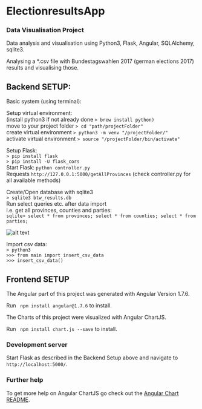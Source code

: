 # ElectionresultsApp
### Data Visualisation Project

Data analysis and visualisation using Python3, Flask, Angular, SQLAlchemy, sqlite3.

Analysing a *.csv file with Bundestagswahlen 2017 (german elections 2017) results and visualising those.

## Backend SETUP:

Basic system (using terminal):

Setup virtual environment:  
(install python3 if not already done `> brew install python)`  
move to your project folder `> cd "path/projectFolder"`  
create virtual environment `> python3 -m venv "/projectFolder/"`  
activate virtual environment `> source "/projectFolder/bin/activate"`  

Setup Flask:  
`> pip install flask`  
`> pip install -U flask_cors`  
Start Flask: `python controller.py`  
Requests `http://127.0.0.1:5000/getAllProvinces` (check controller.py for all available methods)  

Create/Open database with sqlite3  
`> sqlite3 btw_results.db`  
Run select queries etc. after data import  
i.e. get all provinces, counties and parties:  
`sqlite> select * from provinces; select * from counties; select * from parties;`  

![alt text](https://github.com/Cris567/electionresults-app/blob/master/btw17-db_.png)

Import csv data:  
`> python3`  
`>>> from main import insert_csv_data`  
`>>> insert_csv_data()`

## Frontend SETUP
The Angular part of this project was generated with Angular Version 1.7.6.

Run ` npm install angular@1.7.6` to install.

The Charts of this project were visualized with Angular ChartJS.

Run ` npm install chart.js --save` to install.

### Development server

Start Flask as described in the Backend Setup above and navigate to `http://localhost:5000/`.

### Further help

To get more help on Angular ChartJS go check out the [Angular Chart README](http://jtblin.github.io/angular-chart.js/).
